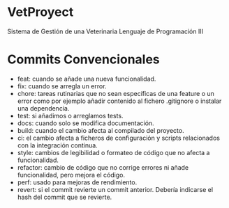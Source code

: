 # VetProyect
Sistema de Gestión de una Veterinaria Lenguaje de Programación III

# Commits Convencionales
- feat: cuando se añade una nueva funcionalidad.
- fix: cuando se arregla un error.
- chore: tareas rutinarias que no sean específicas de una feature o un error como por ejemplo añadir contenido al fichero .gitignore o instalar una dependencia.
- test: si añadimos o arreglamos tests.
- docs: cuando solo se modifica documentación.
- build: cuando el cambio afecta al compilado del proyecto.
- ci: el cambio afecta a ficheros de configuración y scripts relacionados con la integración continua.
- style: cambios de legibilidad o formateo de código que no afecta a funcionalidad.
- refactor: cambio de código que no corrige errores ni añade funcionalidad, pero mejora el código.
- perf: usado para mejoras de rendimiento.
- revert: si el commit revierte un commit anterior. Debería indicarse el hash del commit que se revierte.